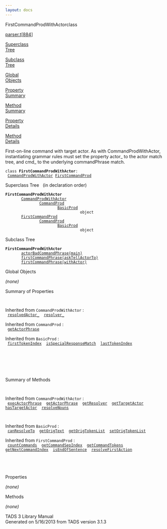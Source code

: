 ```yaml
---
layout: docs
---
```

<span class="title">FirstCommandProdWithActor</span><span class="type">class</span>

[parser.t](../file/parser.t.html)\[[884](../source/parser.t.html#884)\]

[Superclass  
Tree](#_SuperClassTree_)

[Subclass  
Tree](#_SubClassTree_)

[Global  
Objects](#_ObjectSummary_)

[Property  
Summary](#_PropSummary_)

[Method  
Summary](#_MethodSummary_)

[Property  
Details](#_Properties_)

[Method  
Details](#_Methods_)

<div class="fdesc">

First-on-line command with target actor. As with CommandProdWithActor,
instantiating grammar rules must set the property actor\_ to the actor
match tree, and cmd\_ to the underlying commandPhrase match.

`class `**`FirstCommandProdWithActor`**` :   `[`CommandProdWithActor`](../object/CommandProdWithActor.html)`   `[`FirstCommandProd`](../object/FirstCommandProd.html)

</div>

<span id="_SuperClassTree_"></span>

<div class="mjhd">

<span class="hdln">Superclass Tree</span>   (in declaration order)

</div>

**`FirstCommandProdWithActor`**  
`         `[`CommandProdWithActor`](../object/CommandProdWithActor.html)  
`                 `[`CommandProd`](../object/CommandProd.html)  
`                         `[`BasicProd`](../object/BasicProd.html)  
`                                 object`  
`         `[`FirstCommandProd`](../object/FirstCommandProd.html)  
`                 `[`CommandProd`](../object/CommandProd.html)  
`                         `[`BasicProd`](../object/BasicProd.html)  
`                                 object`  
<span id="_SubClassTree_"></span>

<div class="mjhd">

<span class="hdln">Subclass Tree</span>  

</div>

**`FirstCommandProdWithActor`**  
`         `[`actorBadCommandPhrase(main)`](../object/actorBadCommandPhrase(main).html)  
`         `[`firstCommandPhrase(askTellActorTo)`](../object/firstCommandPhrase(askTellActorTo).html)  
`         `[`firstCommandPhrase(withActor)`](../object/firstCommandPhrase(withActor).html)  
<span id="_ObjectSummary_"></span>

<div class="mjhd">

<span class="hdln">Global Objects</span>  

</div>

*(none)* <span id="_PropSummary_"></span>

<div class="mjhd">

<span class="hdln">Summary of Properties</span>  

</div>

` `

Inherited from `CommandProdWithActor` :  
` `[`resolvedActor_`](../object/CommandProdWithActor.html#resolvedActor_)`  `[`resolver_`](../object/CommandProdWithActor.html#resolver_)`  `

Inherited from `CommandProd` :  
` `[`getActorPhrase`](../object/CommandProd.html#getActorPhrase)`  `

Inherited from `BasicProd` :  
` `[`firstTokenIndex`](../object/BasicProd.html#firstTokenIndex)`  `[`isSpecialResponseMatch`](../object/BasicProd.html#isSpecialResponseMatch)`  `[`lastTokenIndex`](../object/BasicProd.html#lastTokenIndex)`  `

` `

` `

` `

<span id="_MethodSummary_"></span>

<div class="mjhd">

<span class="hdln">Summary of Methods</span>  

</div>

` `

Inherited from `CommandProdWithActor` :  
` `[`execActorPhrase`](../object/CommandProdWithActor.html#execActorPhrase)`  `[`getActorPhrase`](../object/CommandProdWithActor.html#getActorPhrase)`  `[`getResolver`](../object/CommandProdWithActor.html#getResolver)`  `[`getTargetActor`](../object/CommandProdWithActor.html#getTargetActor)`  `[`hasTargetActor`](../object/CommandProdWithActor.html#hasTargetActor)`  `[`resolveNouns`](../object/CommandProdWithActor.html#resolveNouns)`  `

` `

Inherited from `BasicProd` :  
` `[`canResolveTo`](../object/BasicProd.html#canResolveTo)`  `[`getOrigText`](../object/BasicProd.html#getOrigText)`  `[`getOrigTokenList`](../object/BasicProd.html#getOrigTokenList)`  `[`setOrigTokenList`](../object/BasicProd.html#setOrigTokenList)`  `

Inherited from `FirstCommandProd` :  
` `[`countCommands`](../object/FirstCommandProd.html#countCommands)`  `[`getCommandSepIndex`](../object/FirstCommandProd.html#getCommandSepIndex)`  `[`getCommandTokens`](../object/FirstCommandProd.html#getCommandTokens)`  `[`getNextCommandIndex`](../object/FirstCommandProd.html#getNextCommandIndex)`  `[`isEndOfSentence`](../object/FirstCommandProd.html#isEndOfSentence)`  `[`resolveFirstAction`](../object/FirstCommandProd.html#resolveFirstAction)`  `

` `

` `

<span id="_Properties_"></span>

<div class="mjhd">

<span class="hdln">Properties</span>  

</div>

*(none)* <span id="_Methods_"></span>

<div class="mjhd">

<span class="hdln">Methods</span>  

</div>

*(none)*

<div class="ftr">

TADS 3 Library Manual  
Generated on 5/16/2013 from TADS version 3.1.3

</div>
